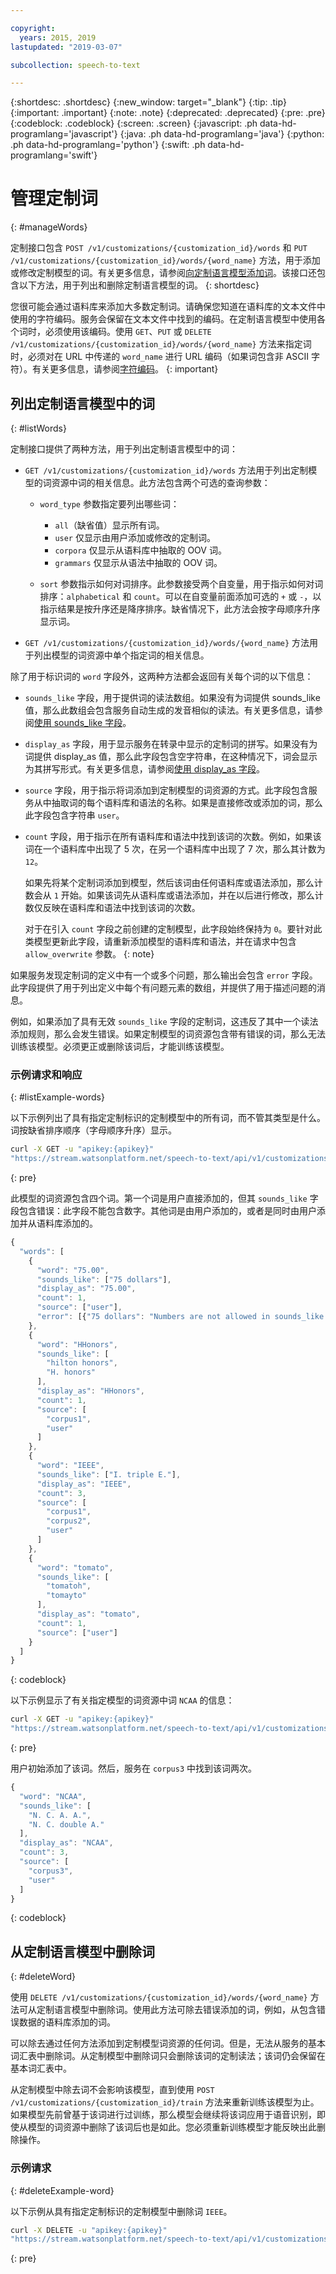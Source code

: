```yaml
---

copyright:
  years: 2015, 2019
lastupdated: "2019-03-07"

subcollection: speech-to-text

---
```


{:shortdesc: .shortdesc}
{:new_window: target="_blank"}
{:tip: .tip}
{:important: .important}
{:note: .note}
{:deprecated: .deprecated}
{:pre: .pre}
{:codeblock: .codeblock}
{:screen: .screen}
{:javascript: .ph data-hd-programlang='javascript'}
{:java: .ph data-hd-programlang='java'}
{:python: .ph data-hd-programlang='python'}
{:swift: .ph data-hd-programlang='swift'}

# 管理定制词
{: #manageWords}

定制接口包含 `POST /v1/customizations/{customization_id}/words` 和 `PUT /v1/customizations/{customization_id}/words/{word_name}` 方法，用于添加或修改定制模型的词。有关更多信息，请参阅[向定制语言模型添加词](/docs/services/speech-to-text/language-create.html#addWords)。该接口还包含以下方法，用于列出和删除定制语言模型的词。
{: shortdesc}

您很可能会通过语料库来添加大多数定制词。请确保您知道在语料库的文本文件中使用的字符编码。服务会保留在文本文件中找到的编码。在定制语言模型中使用各个词时，必须使用该编码。使用 `GET`、`PUT` 或 `DELETE /v1/customizations/{customization_id}/words/{word_name}` 方法来指定词时，必须对在 URL 中传递的 `word_name` 进行 URL 编码（如果词包含非 ASCII 字符）。有关更多信息，请参阅[字符编码](/docs/services/speech-to-text/language-resource.html#charEncoding)。
{: important}

## 列出定制语言模型中的词
{: #listWords}

定制接口提供了两种方法，用于列出定制语言模型中的词：

-   `GET /v1/customizations/{customization_id}/words` 方法用于列出定制模型的词资源中词的相关信息。此方法包含两个可选的查询参数：
    -   `word_type` 参数指定要列出哪些词：

        -   `all`（缺省值）显示所有词。
        -   `user` 仅显示由用户添加或修改的定制词。
        -   `corpora` 仅显示从语料库中抽取的 OOV 词。
        -   `grammars` 仅显示从语法中抽取的 OOV 词。
    -   `sort` 参数指示如何对词排序。此参数接受两个自变量，用于指示如何对词排序：`alphabetical` 和 `count`。可以在自变量前面添加可选的 `+` 或 `-`，以指示结果是按升序还是降序排序。缺省情况下，此方法会按字母顺序升序显示词。
-   `GET /v1/customizations/{customization_id}/words/{word_name}` 方法用于列出模型的词资源中单个指定词的相关信息。

除了用于标识词的 `word` 字段外，这两种方法都会返回有关每个词的以下信息：

-   `sounds_like` 字段，用于提供词的读法数组。如果没有为词提供 sounds_like 值，那么此数组会包含服务自动生成的发音相似的读法。有关更多信息，请参阅[使用 sounds_like 字段](/docs/services/speech-to-text/language-resource.html#soundsLike)。

-   `display_as` 字段，用于显示服务在转录中显示的定制词的拼写。如果没有为词提供 display_as 值，那么此字段包含空字符串，在这种情况下，词会显示为其拼写形式。有关更多信息，请参阅[使用 display_as 字段](/docs/services/speech-to-text/language-resource.html#displayAs)。
-   `source` 字段，用于指示将词添加到定制模型的词资源的方式。此字段包含服务从中抽取词的每个语料库和语法的名称。如果是直接修改或添加的词，那么此字段包含字符串 `user`。
-   `count` 字段，用于指示在所有语料库和语法中找到该词的次数。例如，如果该词在一个语料库中出现了 5 次，在另一个语料库中出现了 7 次，那么其计数为 `12`。

    如果先将某个定制词添加到模型，然后该词由任何语料库或语法添加，那么计数会从 `1` 开始。如果该词先从语料库或语法添加，并在以后进行修改，那么计数仅反映在语料库和语法中找到该词的次数。

    对于在引入 `count` 字段之前创建的定制模型，此字段始终保持为 `0`。要针对此类模型更新此字段，请重新添加模型的语料库和语法，并在请求中包含 `allow_overwrite` 参数。
    {: note}

如果服务发现定制词的定义中有一个或多个问题，那么输出会包含 `error` 字段。此字段提供了用于列出定义中每个有问题元素的数组，并提供了用于描述问题的消息。

例如，如果添加了具有无效 `sounds_like` 字段的定制词，这违反了其中一个读法添加规则，那么会发生错误。如果定制模型的词资源包含带有错误的词，那么无法训练该模型。必须更正或删除该词后，才能训练该模型。

### 示例请求和响应
{: #listExample-words}

以下示例列出了具有指定定制标识的定制模型中的所有词，而不管其类型是什么。词按缺省排序顺序（字母顺序升序）显示。

```bash
curl -X GET -u "apikey:{apikey}"
"https://stream.watsonplatform.net/speech-to-text/api/v1/customizations/{customization_id}/words"
```
{: pre}

此模型的词资源包含四个词。第一个词是用户直接添加的，但其 `sounds_like` 字段包含错误：此字段不能包含数字。其他词是由用户添加的，或者是同时由用户添加并从语料库添加的。

```javascript
{
  "words": [
    {
      "word": "75.00",
      "sounds_like": ["75 dollars"],
      "display_as": "75.00",
      "count": 1,
      "source": ["user"],
      "error": [{"75 dollars": "Numbers are not allowed in sounds_like. You can try for example 'seventy five dollars'."}]
    },
    {
      "word": "HHonors",
      "sounds_like": [
        "hilton honors",
        "H. honors"
      ],
      "display_as": "HHonors",
      "count": 1,
      "source": [
        "corpus1",
        "user"
      ]
    },
    {
      "word": "IEEE",
      "sounds_like": ["I. triple E."],
      "display_as": "IEEE",
      "count": 3,
      "source": [
        "corpus1",
        "corpus2",
        "user"
      ]
    },
    {
      "word": "tomato",
      "sounds_like": [
        "tomatoh",
        "tomayto"
      ],
      "display_as": "tomato",
      "count": 1,
      "source": ["user"]
    }
  ]
}
```
{: codeblock}

以下示例显示了有关指定模型的词资源中词 `NCAA` 的信息：

```bash
curl -X GET -u "apikey:{apikey}"
"https://stream.watsonplatform.net/speech-to-text/api/v1/customizations/{customization_id}/words/NCAA"
```
{: pre}

用户初始添加了该词。然后，服务在 `corpus3` 中找到该词两次。

```javascript
{
  "word": "NCAA",
  "sounds_like": [
    "N. C. A. A.",
    "N. C. double A."
  ],
  "display_as": "NCAA",
  "count": 3,
  "source": [
    "corpus3",
    "user"
  ]
}
```
{: codeblock}

## 从定制语言模型中删除词
{: #deleteWord}

使用 `DELETE /v1/customizations/{customization_id}/words/{word_name}` 方法可从定制语言模型中删除词。使用此方法可除去错误添加的词，例如，从包含错误数据的语料库添加的词。

可以除去通过任何方法添加到定制模型词资源的任何词。但是，无法从服务的基本词汇表中删除词。从定制模型中删除词只会删除该词的定制读法；该词仍会保留在基本词汇表中。

从定制模型中除去词不会影响该模型，直到使用 `POST /v1/customizations/{customization_id}/train` 方法来重新训练该模型为止。如果模型先前曾基于该词进行过训练，那么模型会继续将该词应用于语音识别，即使从模型的词资源中删除了该词后也是如此。您必须重新训练模型才能反映出此删除操作。

### 示例请求
{: #deleteExample-word}

以下示例从具有指定定制标识的定制模型中删除词 `IEEE`。

```bash
curl -X DELETE -u "apikey:{apikey}"
"https://stream.watsonplatform.net/speech-to-text/api/v1/customizations/{customization_id}/words/IEEE"
```
{: pre}

